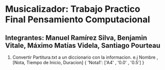 # Musicalizador: Trabajo Practico Final Pensamiento Computacional

## Integrantes: Manuel Ramírez Silva, Benjamin Vitale, Máximo Matías Videla, Santiago Pourteau

1) Convertir Partitura.txt a un diccionario con la informacion.
e.j Nombre , [Nota, Tiempo de Inicio, Duracion]
{
'Nota1': ['A4' , '0.0' , '0.5']
}

